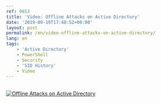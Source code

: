 ```yaml
---
ref: 9653
title: 'Video: Offline Attacks on Active Directory'
date: '2019-09-19T17:48:52+00:00'
layout: post
permalink: /en/video-offline-attacks-on-active-directory/
lang: en
tags:
    - 'Active Directory'
    - PowerShell
    - Security
    - 'SID History'
    - Video
---
```


[  
![Offline Attacks on Active Directory](https://www.brighttalk.com/communication/362264/preview2.png)  ](https://www.brighttalk.com/service/player/en-US/theme/default/channel/17685/webcast/362264/play?showChannelList=false)